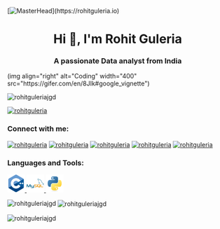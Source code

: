 [![MasterHead](https://1.bp.blogspot.com/-7A4WynwLsM...)](https://rohitguleria.io)
<h1 align="center">Hi 👋, I'm Rohit Guleria</h1>
<h3 align="center">A passionate Data analyst from India</h3>
(img align="right" alt="Coding" width="400" src="https://gifer.com/en/8JIk#google_vignette")

<p align="left"> <img src="https://komarev.com/ghpvc/?username=rohitguleriajgd&label=Profile%20views&color=0e75b6&style=flat" alt="rohitguleriajgd" /> </p>

<p align="left"> <a href="https://twitter.com/rohitguleria" target="blank"><img src="https://img.shields.io/twitter/follow/rohitguleria?logo=twitter&style=for-the-badge" alt="rohitguleria" /></a> </p>

<h3 align="left">Connect with me:</h3>
<p align="left">
<a href="https://twitter.com/rohitguleria" target="blank"><img align="center" src="https://raw.githubusercontent.com/rahuldkjain/github-profile-readme-generator/master/src/images/icons/Social/twitter.svg" alt="rohitguleria" height="30" width="40" /></a>
<a href="https://linkedin.com/in/rohitguleria" target="blank"><img align="center" src="https://raw.githubusercontent.com/rahuldkjain/github-profile-readme-generator/master/src/images/icons/Social/linked-in-alt.svg" alt="rohitguleria" height="30" width="40" /></a>
<a href="https://instagram.com/rohitguleria" target="blank"><img align="center" src="https://raw.githubusercontent.com/rahuldkjain/github-profile-readme-generator/master/src/images/icons/Social/instagram.svg" alt="rohitguleria" height="30" width="40" /></a>
<a href="https://www.hackerrank.com/rohitguleria" target="blank"><img align="center" src="https://raw.githubusercontent.com/rahuldkjain/github-profile-readme-generator/master/src/images/icons/Social/hackerrank.svg" alt="rohitguleria" height="30" width="40" /></a>
<a href="https://www.leetcode.com/rohitguleria" target="blank"><img align="center" src="https://raw.githubusercontent.com/rahuldkjain/github-profile-readme-generator/master/src/images/icons/Social/leet-code.svg" alt="rohitguleria" height="30" width="40" /></a>
</p>

<h3 align="left">Languages and Tools:</h3>
<p align="left"> <a href="https://www.w3schools.com/cpp/" target="_blank" rel="noreferrer"> <img src="https://raw.githubusercontent.com/devicons/devicon/master/icons/cplusplus/cplusplus-original.svg" alt="cplusplus" width="40" height="40"/> </a> <a href="https://www.mysql.com/" target="_blank" rel="noreferrer"> <img src="https://raw.githubusercontent.com/devicons/devicon/master/icons/mysql/mysql-original-wordmark.svg" alt="mysql" width="40" height="40"/> </a> <a href="https://www.python.org" target="_blank" rel="noreferrer"> <img src="https://raw.githubusercontent.com/devicons/devicon/master/icons/python/python-original.svg" alt="python" width="40" height="40"/> </a> </p>

<p><img align="left" src="https://github-readme-stats.vercel.app/api/top-langs?username=rohitguleriajgd&show_icons=true&locale=en&layout=compact" alt="rohitguleriajgd" /></p>

<p>&nbsp;<img align="center" src="https://github-readme-stats.vercel.app/api?username=rohitguleriajgd&show_icons=true&locale=en" alt="rohitguleriajgd" /></p>

<p><img align="center" src="https://github-readme-streak-stats.herokuapp.com/?user=rohitguleriajgd&" alt="rohitguleriajgd" /></p>
